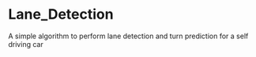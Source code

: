 # Lane_Detection
A simple algorithm to perform lane detection and turn prediction for a self driving car
